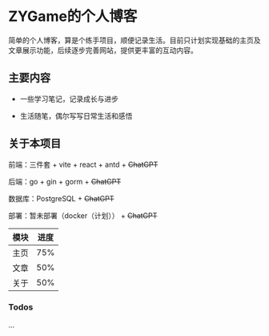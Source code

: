 # ZYGame的个人博客

简单的个人博客，算是个练手项目，顺便记录生活。目前只计划实现基础的主页及文章展示功能，后续逐步完善网站，提供更丰富的互动内容。

## 主要内容

- 一些学习笔记，记录成长与进步

- 生活随笔，偶尔写写日常生活和感悟

## 关于本项目

前端：三件套 + vite + react + antd + ~~ChatGPT~~

后端：go + gin + gorm + ~~ChatGPT~~

数据库：PostgreSQL + ~~ChatGPT~~

部署：暂未部署（docker（计划）） + ~~ChatGPT~~

| 模块  | 进度 |
| --- | --- |
| 主页 | 75% |
| 文章 | 50% |
| 关于 | 50% |

### Todos

...
